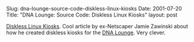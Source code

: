 Slug: dna-lounge-source-code-diskless-linux-kiosks
Date: 2001-07-20
Title: "DNA Lounge: Source Code: Diskless Linux Kiosks"
layout: post

<a href="http://www.dnalounge.com/backstage/src/kiosk/">Diskless Linux Kiosks</a>. Cool article by ex-Netscaper Jamie Zawinski about how he created diskless kiosks for the <a href="http://www.dnalounge.com">DNA Lounge</a>. Very clever.
